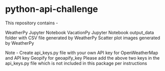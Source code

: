 # python-api-challenge

This repository contains -

WeatherPy Jupyter Notebook
VacationPy Jupyter Notebook
output_data folder with CSV file generated by WeatherPy 
Scatter plot images generated by WeatherPy
 
Note -
Create api_keys.py file with your own API key for OpenWeatherMap and API key Geopify for geoapify_key
Please add the above two keys in the api_keys.py file which is not included in this package per instructions
